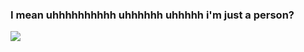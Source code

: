 ### I mean uhhhhhhhhhh uhhhhhh uhhhhh i'm just a person?

<img src="https://github-readme-stats.vercel.app/api?username=TheRealSamuel&show_icons=true&theme=radical&count_private=true"/>
<!--
**TheRealSamuel/TheRealSamuel** is a ✨ _special_ ✨ repository because its `README.md` (this file) appears on your GitHub profile.

Here are some ideas to get you started:

- 🔭 I’m currently working on ...
- 🌱 I’m currently learning ...
- 👯 I’m looking to collaborate on ...
- 🤔 I’m looking for help with ...
- 💬 Ask me about ...
- 📫 How to reach me: ...
- 😄 Pronouns: ...
- ⚡ Fun fact: ...
-->
